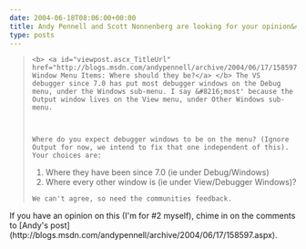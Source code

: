```yaml
---
date: 2004-06-18T08:06:00+00:00
title: Andy Pennell and Scott Nonnenberg are looking for your opinion&#8230;
type: posts
---
```

<blockquote dir="ltr" style="MARGIN-RIGHT: 0px">

    <b> <a id="viewpost.ascx_TitleUrl" href="http://blogs.msdn.com/andypennell/archive/2004/06/17/158597.aspx">Debugger Window Menu Items: Where should they be?</a> </b> The VS debugger since 7.0 has put most debugger windows on the Debug menu, under the Windows sub-menu. I say &#8216;most' because the Output window lives on the View menu, under Other Windows sub-menu.



    Where do you expect debugger windows to be on the menu? (Ignore Output for now, we intend to fix that one independent of this). Your choices are:


  <ol>
    <li>
      Where they have been since 7.0 (ie under Debug/Windows) <li>
        Where every other window is (ie under View/Debugger Windows)?
      </li>
    </li>
  </ol>


    We can't agree, so need the communities feedback.

</blockquote>

<p dir="ltr">
  If you have an opinion on this (I'm for #2 myself), chime in on the comments to [Andy's post](http://blogs.msdn.com/andypennell/archive/2004/06/17/158597.aspx).
